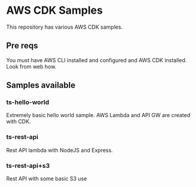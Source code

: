 # AWS CDK Samples

This repository has various AWS CDK samples.

## Pre reqs

You must have AWS CLI installed and configured and AWS CDK installed. Look from web how.

## Samples available

### ts-hello-world

Extremely basic hello world sample. AWS Lambda and API GW are created with CDK.

### ts-rest-api

Rest API lambda with NodeJS and Express.

### ts-rest-api+s3

Rest API with some basic S3 use
